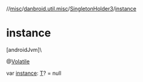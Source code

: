 //[misc](../../../index.md)/[danbroid.util.misc](../index.md)/[SingletonHolder3](index.md)/[instance](instance.md)

# instance

[androidJvm]\

@[Volatile](https://kotlinlang.org/api/latest/jvm/stdlib/kotlin.jvm/-volatile/index.html)

var [instance](instance.md): [T](index.md)? = null

